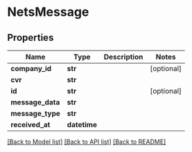 # NetsMessage

## Properties
Name | Type | Description | Notes
------------ | ------------- | ------------- | -------------
**company_id** | **str** |  | [optional] 
**cvr** | **str** |  | 
**id** | **str** |  | [optional] 
**message_data** | **str** |  | 
**message_type** | **str** |  | 
**received_at** | **datetime** |  | 

[[Back to Model list]](../README.md#documentation-for-models) [[Back to API list]](../README.md#documentation-for-api-endpoints) [[Back to README]](../README.md)


